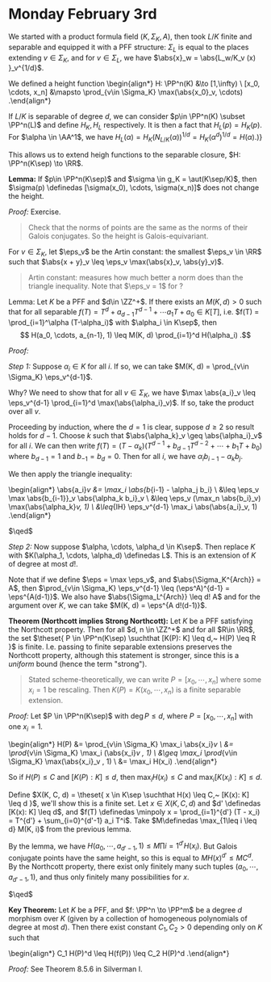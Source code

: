 # Monday February 3rd

We started with a product formula field $(K, \Sigma_K, A)$, then took $L/K$ finite and separable and equipped it with a PFF structure:
$\Sigma_L$ is equal to the places extending $v\in \Sigma_K$, and for $v\in \Sigma_L$, we have $\abs{x}_w = \abs{L_w/K_v (x)  }_v^{1/d}$.

We defined a height function 
\begin{align*}
H: \PP^n(K) &\to [1,\infty) \\
[x_0, \cdots, x_n] &\mapsto \prod_{v\in \Sigma_K} \max(\abs{x_0}_v, \cdots)
.\end{align*}

If $L/K$ is separable of degree $d$, we can consider $p\in \PP^n(K) \subset \PP^n(L)$ and define $H_K, H_L$ respectively.
It is then a fact that $H_L(p) = H_K(p)$.
For $\alpha \in \AA^1$, we have $H_L(\alpha) = H_K(N_{L/K}(\alpha))^{1/d} = H_K(\alpha^d)^{1/d} = H(\alpha)$.)}

This allows us to extend heigh functions to the separable closure, $H: \PP^n(K\sep) \to \RR$.

**Lemma:**
If $p\in \PP^n(K\sep)$ and $\sigma \in g_K = \aut(K\sep/K)$, then $\sigma(p) \definedas [\sigma(x_0), \cdots, \sigma(x_n)]$ does not change the height.

*Proof:*
Exercise.

> Check that the norms of points are the same as the norms of their Galois conjugates.
> So the height is Galois-equivariant.



For $v\in \Sigma_K$, let $\eps_v$ be the Artin constant: the smallest $\eps_v \in \RR$ such that $\abs{x + y}_v \leq \eps_v \max(\abs{x}_v, \abs{y}_v)$.

> Artin constant: measures how much better a norm does than the triangle inequality.
> Note that $\eps_v = 1$ for ?

Lemma:
Let $K$ be a PFF and $d\in \ZZ^+$.
If there exists an $M(K, d) > 0$ such that for all separable $f(T) = T^d + a_{d-1}T^{d-1} + \cdots a_1 T + a_0 \in K[T]$, i.e. $f(T) = \prod_{i=1}^\alpha (T-\alpha_i)$ with $\alpha_i \in K\sep$, then 
$$
H(a_0, \cdots, a_{n-1}, 1) \leq M(K, d) \prod_{i=1}^d H(\alpha_i)
.$$

*Proof:*

*Step 1:*
Suppose $\alpha_i \in K$ for all $i$.
If so, we can take $M(K, d) = \prod_{v\in \Sigma_K} \eps_v^{d-1}$.

Why?
We need to show that for all $v\in \Sigma_K$, we have $\max \abs{a_i}_v \leq \eps_v^{d-1} \prod_{i=1}^d \max(\abs{\alpha_i}_v)$.
If so, take the product over all $v$.

Proceeding by induction, where the $d=1$ is clear, suppose $d\geq 2$ so result holds for $d-1$.
Choose $k$ such that $\abs{\alpha_k}_v \geq \abs{\alpha_i}_v$ for all $i$.
We can then write $f(T) = (T-\alpha_k)( T^{d-1} + b_{d-1}T^{d-2} + \cdots + b_1 T + b_0 )$ where $b_{d-1} = 1$ and $b_{-1} = b_d = 0$.
Then for all $i$, we have $\alpha_i b_{i-1} - \alpha_k b_j$.

We then apply the triangle inequality:

\begin{align*}
\abs{a_i}_v 
&= \max_i \abs{b_{i-1} - \alpha_j b_i} \\
&\leq \eps_v  \max \abs{b_{i-1}}_v \abs{\alpha_k b_i}_v \\
&\leq \eps_v (\max_n \abs{b_i}_v) \max(\abs{\alpha_k}_v, 1) \\
&\leq_{IH} \eps_v^{d-1} \max_i \abs(\abs{a_i}_v, 1)
.\end{align*}

$\qed$

*Step 2:*
Now suppose $\alpha, \cdots, \alpha_d \in K\sep$.
Then replace $K$ with $K(\alpha_1, \cdots, \alpha_d) \definedas L$.
This is an extension of $K$ of degree at most $d!$.

Note that if we define $\eps = \max \eps_v$, and $\abs{\Sigma_K^{Arch}} = A$, then $\prod_{v\in \Sigma_K} \eps_v^{d-1} \leq (\eps^A)^{d-1} = \eps^{A(d-1)}$.
We also have $\abs{\Sigma_L^{Arch}} \leq d! A$ and for the argument over $K$, we can take $M(K, d) = \eps^{A d!(d-1)}$.

**Theorem (Northcott implies Strong Northcott):**
Let $K$ be a PFF satisfying the Northcott property.
Then for all $d, n \in \ZZ^+$ and for all $R\in \RR$, the set $\theset{ P \in \PP^n(K\sep) \suchthat [K(P): K] \leq d,~ H(P) \leq R  }$ is finite.
I.e. passing to finite separable extensions preserves the Northcott property, although this statement is stronger, since this is a *uniform* bound (hence the term "strong").

> Stated scheme-theoretically, we can write $P = [x_0, \cdots, x_n]$ where some $x_i = 1$ be rescaling.
> Then $K(P) = K(x_0, \cdots, x_n)$ is a finite separable extension.

*Proof:*
Let $P \in \PP^n(K\sep)$ with $\deg P \leq d$, where $P = [x_0, \cdots, x_n]$ with one $x_i = 1$.

\begin{align*}
H(P) 
&= \prod_{v\in \Sigma_K} \max_i \abs{x_i}_v \\
&= \prod_{v\in \Sigma_K} \max_i (\abs{x_i}_v  , 1) \\
&\geq \max_i \prod_{v\in \Sigma_K} \max(\abs{x_i}_v  , 1) \\
&= \max_i H(x_i)
.\end{align*}

So if $H(P) \leq C$ and $[K(P):K] \leq d$, then $\max_i H(x_i) \leq C$ and $\max_i [K(x_i): K] \leq d$.

Define $X(K, C, d) = \theset{ x \in K\sep \suchthat H(x) \leq C,~ [K(x): K] \leq d  }$, we'll show this is a finite set.
Let $x \in X(K, C, d)$ and $d' \definedas [K(x): K] \leq d$, and $f(T) \definedas \minpoly x = \prod_{i=1}^{d'} (T - x_i) = T^{d'} + \sum_{i=0}^{d'-1} a_i T^i$.
Take $M\definedas \max_{1\leq i \leq d} M(K, i)$ from the previous lemma.

By the lemma, we have $H(a_0, \cdots, a_{d'-1}, 1) \leq M \prod{i=1}^{d'} H(x_i)$.
But Galois conjugate points have the same height, so this is equal to $M H(x)^{d'} \leq MC^d$.
By the Northcott property, there exist only finitely many such tuples $(a_0, \cdots, a_{d'-1}, 1)$, and thus only finitely many possibilities for $x$.

$\qed$

**Key Theorem:**
Let $K$ be a PFF, and $f: \PP^n \to \PP^m$ be a degree $d$ morphism over $K$ (given by a collection of homogeneous polynomials of degree at most $d$).
Then there exist constant $C_1, C_2 > 0$ depending only on $K$ such that 

\begin{align*}
C_1 H(P)^d \leq H(f(P)) \leq C_2 H(P)^d
.\end{align*}

*Proof:*
See Theorem 8.5.6 in Silverman I.

